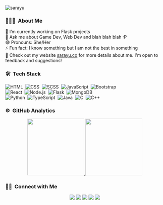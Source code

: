 ![sarayu](https://user-images.githubusercontent.com/64719883/181301124-dd0e3e3f-8f6e-48c6-9664-8538b5f38e7c.gif)

### 👨🏻‍💻 &nbsp;About Me

🌱 I’m currently working on Flask projects \
💬 Ask me about Game Dev, Web Dev and blah blah blah :P \
😄 Pronouns: She/Her \
⚡ Fun fact: I know something but I am not the best in something \
📄 Check out my website [sarayu.co](https://sarayu.co) for more details about me. I'm open to feedback and suggestions!

### 🛠 &nbsp;Tech Stack

![HTML](https://img.shields.io/badge/-HTML-05122A?style=flat&logo=HTML5)&nbsp;
![CSS](https://img.shields.io/badge/-CSS-05122A?style=flat&logo=CSS3&logoColor=1572B6)&nbsp;
![SCSS](https://img.shields.io/badge/-SCSS-05122A?style=flat&logo=sass&logoColor=#b61572)&nbsp;
![JavaScript](https://img.shields.io/badge/-JavaScript-05122A?style=flat&logo=javascript)&nbsp;
![Bootstrap](https://img.shields.io/badge/-Bootstrap-05122A?style=flat&logo=bootstrap&logoColor=563D7C)\
![React](https://img.shields.io/badge/-React-05122A?style=flat&logo=react)&nbsp;
![Node.js](https://img.shields.io/badge/-Node.js-05122A?style=flat&logo=node.js)&nbsp;
![Flask](https://img.shields.io/badge/-Flask-05122A?style=flat&logo=flask)&nbsp;
![MongoDB](https://img.shields.io/badge/-MongoDB-05122A?style=flat&logo=mongodb)&nbsp;\
![Python](https://img.shields.io/badge/-Python-05122A?style=flat&logo=python)&nbsp;
![TypeScript](https://img.shields.io/badge/-TypeScript-05122A?style=flat&logo=typescript)&nbsp;
![Java](https://img.shields.io/badge/-Java-05122A?style=flat&logo=java&logoColor=FFA518)&nbsp;
![C](https://img.shields.io/badge/-C-05122A?style=flat&logo=C&logoColor=A8B9CC)&nbsp;
![C++](https://img.shields.io/badge/-C++-05122A?style=flat&logo=C%2B%2B&logoColor=00599C)&nbsp;

### ⚙️ &nbsp;GitHub Analytics

<p align="center">
<a href="https://github.com/sarayu-suresh">
  <img height="180em" src="https://github-readme-stats-eight-theta.vercel.app/api?username=sarayu-suresh&show_icons=true&theme=algolia&include_all_commits=true&count_private=true"/>
  <img height="180em" src="https://github-readme-stats-eight-theta.vercel.app/api/top-langs/?username=sarayu-suresh&layout=compact&langs_count=8&theme=algolia"/>
</a>
</p>

### 🤝🏻 &nbsp;Connect with Me

<p align="center">
<a href="https://sarayu.co"><img src="https://img.shields.io/badge/-sarayu.co-3423A6?style=flat&logo=Google-Chrome&logoColor=white"/></a>
<a href="https://www.linkedin.com/in/sarayu-suresh/"><img src="https://img.shields.io/badge/-Sarayu%20Suresh-0077B5?style=flat&logo=Linkedin&logoColor=white"/></a>
<a href="mailto:sarayusuresh88@gmail.com"><img src="https://img.shields.io/badge/-sarayusuresh88@gmail.com-D14836?style=flat&logo=Gmail&logoColor=white"/></a>
<a href="https://instagram.com/the_sarayu"><img src="https://img.shields.io/badge/-@the_sarayu-E4405F?style=flat&logo=Instagram&logoColor=white"/></a>
<a href="https://twitter.com/sarayu_suresh"><img src="https://img.shields.io/badge/-@sarayu_suresh-1877F2?style=flat&logo=Twitter&logoColor=white"/></a>
</p>
